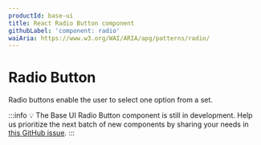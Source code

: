 ```yaml
---
productId: base-ui
title: React Radio Button component
githubLabel: 'component: radio'
waiAria: https://www.w3.org/WAI/ARIA/apg/patterns/radio/
---
```


# Radio Button

<p class="description">Radio buttons enable the user to select one option from a set.</p>

:::info
💡 The Base UI Radio Button component is still in development.
Help us prioritize the next batch of new components by sharing your needs in [this GitHub issue](https://github.com/mui/material-ui/issues/27170).
:::

